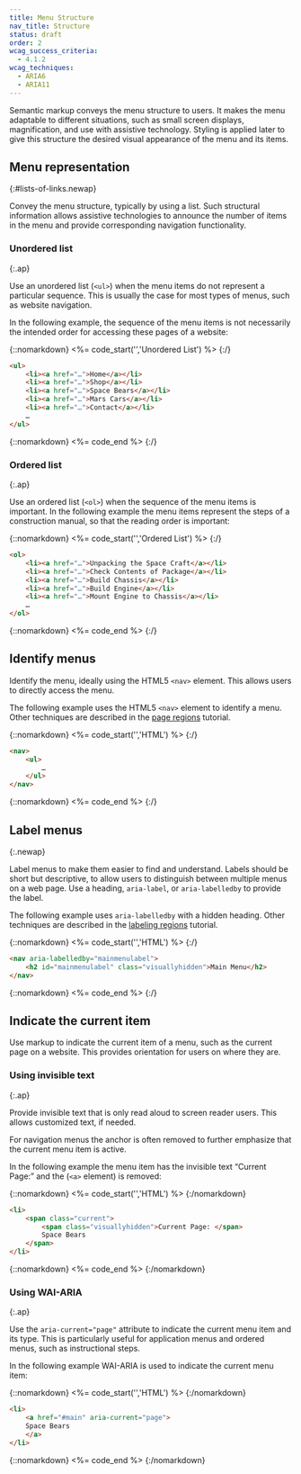 ```yaml
---
title: Menu Structure
nav_title: Structure
status: draft
order: 2
wcag_success_criteria:
  - 4.1.2
wcag_techniques:
  - ARIA6
  - ARIA11
---
```


Semantic markup conveys the menu structure to users. It makes the menu adaptable to different situations, such as small screen displays, magnification, and use with assistive technology. Styling is applied later to give this structure the desired visual appearance of the menu and its items.

## Menu representation
{:#lists-of-links.newap}

Convey the menu structure, typically by using a list. Such structural information allows assistive technologies to announce the number of items in the menu and provide corresponding navigation functionality.

### Unordered list
{:.ap}

Use an unordered list (`<ul>`) when the menu items do not represent a particular sequence. This is usually the case for most types of menus, such as website navigation.

In the following example, the sequence of the menu items is not necessarily the intended order for accessing these pages of a website:

{::nomarkdown}
<%= code_start('','Unordered List') %>
{:/}

~~~ html
<ul>
	<li><a href="…">Home</a></li>
	<li><a href="…">Shop</a></li>
	<li><a href="…">Space Bears</a></li>
	<li><a href="…">Mars Cars</a></li>
	<li><a href="…">Contact</a></li>
	…
</ul>
~~~

{::nomarkdown}
<%= code_end %>
{:/}


### Ordered list
{:.ap}

Use an ordered list (`<ol>`) when the sequence of the menu items is important. In the following example the menu items represent the steps of a construction manual, so that the reading order is important:

{::nomarkdown}
<%= code_start('','Ordered List') %>
{:/}

~~~ html
<ol>
	<li><a href="…">Unpacking the Space Craft</a></li>
	<li><a href="…">Check Contents of Package</a></li>
	<li><a href="…">Build Chassis</a></li>
	<li><a href="…">Build Engine</a></li>
	<li><a href="…">Mount Engine to Chassis</a></li>
	…
</ol>
~~~

{::nomarkdown}
<%= code_end %>
{:/}

## Identify menus

Identify the menu, ideally using the HTML5 `<nav>` element. This allows users to directly access the menu.

The following example uses the HTML5 `<nav>` element to identify a menu. Other techniques are described in the [page regions](/page-structure/regions.html) tutorial.

{::nomarkdown}
<%= code_start('','HTML') %>
{:/}

~~~ html
<nav>
	<ul>
		…
	</ul>
</nav>
~~~

{::nomarkdown}
<%= code_end %>
{:/}

## Label menus
{:.newap}

Label menus to make them easier to find and understand. Labels should be short but descriptive, to allow users to distinguish between multiple menus on a web page. Use a heading, `aria-label`, or `aria-labelledby` to provide the label.

The following example uses `aria-labelledby` with a hidden heading. Other techniques are described in the [labeling regions](/page-structure/labels.html) tutorial.

{::nomarkdown}
<%= code_start('','HTML') %>
{:/}

~~~ html
<nav aria-labelledby="mainmenulabel">
	<h2 id="mainmenulabel" class="visuallyhidden">Main Menu</h2>
</nav>
~~~

{::nomarkdown}
<%= code_end %>
{:/}

## Indicate the current item

Use markup to indicate the current item of a menu, such as the current page on a website. This provides orientation for users on where they are.

### Using invisible text
{:.ap}

Provide invisible text that is only read aloud to screen reader users. This allows customized text, if needed.

For navigation menus the anchor is often removed to further emphasize that the current menu item is active.

In the following example the menu item has the invisible text “Current Page:” and the (`<a>` element) is removed:

{::nomarkdown}
<%= code_start('','HTML') %>
{:/nomarkdown}

~~~ html
<li>
	<span class="current">
		<span class="visuallyhidden">Current Page: </span>
		Space Bears
	</span>
</li>
~~~
{::nomarkdown}
<%= code_end %>
{:/nomarkdown}

### Using WAI-ARIA
{:.ap}

Use the `aria-current="page"` attribute to indicate the current menu item and its type. This is particularly useful for application menus and ordered menus, such as instructional steps.

In the following example WAI-ARIA is used to indicate the current menu item:

{::nomarkdown}
<%= code_start('','HTML') %>
{:/nomarkdown}

~~~ html
<li>
	<a href="#main" aria-current="page">
	Space Bears
	</a>
</li>
~~~

{::nomarkdown}
<%= code_end %>
{:/nomarkdown}
